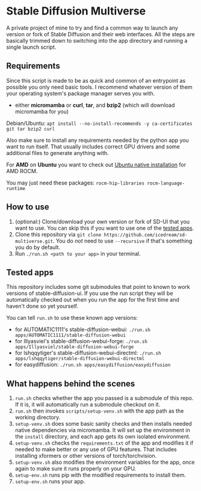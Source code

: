 # Stable Diffusion Multiverse

A private project of mine to try and find a common way to launch any version or
fork of Stable Diffusion and their web interfaces. All the steps are basically
trimmed down to switching into the app directory and running a single launch
script.

## Requirements

Since this script is made to be as quick and common of an entrypoint as possible
you only need basic tools. I recommend whatever version of them your operating
system's package manager serves you with.

- either **micromamba** or **curl**, **tar**, and **bzip2** (which will download micromamba for you)

Debian/Ubuntu: `apt install --no-install-recommends -y ca-certificates git tar bzip2 curl`

Also make sure to install any requirements needed by the python app you want to
run itself. That usually includes correct GPU drivers and some additional files
to generate anything with.

For **AMD** on **Ubuntu** you want to check out [Ubuntu native installation](https://rocm.docs.amd.com/projects/install-on-linux/en/latest/how-to/native-install/ubuntu.html) for AMD ROCM.

You may just need these packages: `rocm-hip-libraries rocm-language-runtime`

## How to use

1.  (optional:) Clone/download your own version or fork of SD-UI that you want to
    use. You can skip this if you want to use one of the [tested apps](#tested-apps).
2.  Clone this repository via `git clone https://github.com/icedream/sd-multiverse.git`.
    You do *not* need to use `--recursive` if that's something you do by default.
3.  Run `./run.sh <path to your app>` in your terminal.

## Tested apps

This repository includes some git submodules that point to known to work
versions of stable-diffusion-ui. If you use the run script they will be
automatically checked out when you run the app for the first time and haven't
done so yet yourself.

You can tell `run.sh` to use these known app versions:

- for AUTOMATIC1111's stable-diffusion-webui: `./run.sh apps/AUTOMATIC1111/stable-diffusion-webui`
- for Illyasviel's stable-diffusion-webui-forge: `./run.sh apps/Illyasviel/stable-diffusion-webui-forge`
- for lshqqytiger's stable-diffusion-webui-directml: `./run.sh apps/lshqqytiger/stable-diffusion-webui-directml`
- for easydiffusion: `./run.sh apps/easydiffusion/easydiffusion`

## What happens behind the scenes

1.  `run.sh` checks whether the app you passed is a submodule of this repo. If
    it is, it will automatically run a submodule checkout on it.
2.  `run.sh` then invokes `scripts/setup-venv.sh` with the app path as the working directory.
3.  `setup-venv.sh` does some basic sanity checks and then installs needed
    native dependencies via micromamba. It will set up the environment in the
    `install` directory, and each app gets its own isolated environment.
4.  `setup-venv.sh` checks the `requirements.txt` of the app and modifies it
    if needed to make better or any use of GPU features. That includes installing xformers or other versions of torch/torchvision.
5.  `setup-venv.sh` also modifies the environment variables for the app, once
    again to make sure it runs properly on your GPU.
6.  `setup-env.sh` runs pip with the modified requirements to install them.
7.  `setup-env.sh` runs your app.
